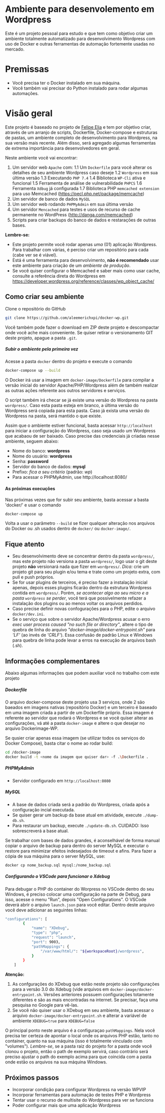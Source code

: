 # Ambiente para desenvolemento em Wordpress
Este é um projeto pessoal para estudo e que tem como objetivo criar um ambiente totalmente automatizado para desenvolvimento Wordpress com uso de Docker e outras ferramentas de automação fortemente usadas no mercado.

# Premissas
- Você precisa ter o Docker instalado em sua máquina.
- Você também vai precisar do Python instalado para rodar algumas automações.

# Visão geral

Este projeto é baseado no projeto de [Felipe Elia](https://github.com/felipeelia/docker-base-env) e tem por objetivo criar, através de um arranjo de scripts, Dockerfile, Docker-compose e estruturas de pastas, um ambiente completo de desenvolvimento para Wordpress, na sua versão mais recente. Além disso, será agregado algumas ferramentas de extrema importância para desenvolvedores em geral.

Neste ambiente você vai encontrar:
1. Um servidor web `Apache` com:
1.1 Um `Dockerfile` para você alterar os detalhes de seu ambiente Wordpress caso deseje
1.2 `Wordpress` em sua última versão
1.3 Executando `PHP 7.4`
1.4 Biblioteca `WP-Cli` ativa e funcional
1.5 Ferramenta de análise de vulnerabilidade `PHPCS`
1.6 Ferramenta `Xdbug` já configurada
1.7 Biblioteca PHP `memcached extension` para uso Memcached (https://pecl.php.net/package/memcache)
2. Um servidor de banco de dados `MySQL`
3. Um servidor web rodando `PHPMyAdmin` em sua última versão
4. Um servidor `Mencached` para testes e usos de recurso de cache permanente no WordPress (http://danga.com/memcached)
5. Scripts para criar backups do banco de dados e restarações de outras bases.

**Lembre-se:** 
- Este projeto permite você rodar apenas *uma* (01) aplicação Wordpress. Para trabalhar com várias, é perciso criar um repositório para cada (cabe ver se é viável).
- Está é uma ferramenta para desenvolvimento, **não é recomendado** usar este ambiente para criação de um *ambiente de produção*. 
- Se você quiser configurar o Memcached e saber mais como usar cache, consulte a referência direta do Wordpress em https://developer.wordpress.org/reference/classes/wp_object_cache/
## Como criar seu ambiente
Clone o repositório do GitHub
````sh
git clone https://github.com/aleemerichxpi/docker-wp.git
````
Você também pode fazer o download em ZIP deste projeto e descompactar onde você ache mais conveniente. Se quiser retirar o versionamento GIT deste projeto, apague a pasta `.git`.

##### Subir o ambiente pela primeira vez
Acesse a pasta `docker` dentro do projeto e execute o comando
````sh
docker-compose up --build
````
O Docker irá usar a imagem em `docker-image/Dockerfile` para compilar a versão inicial do servidor Apache/PHP/Wordpress além de também realizar as outras ações referente aos outros servidores e serviços.

O script também irá checar se já existe uma versão do Wordpress na pasta `wordpress/`. Caso esta pasta esteja em branco, a última versão do Wordpress será copiada para esta pasta. Caso já exista uma versão do Wordpress na pasta, será mantido o que existe.

Assim que o ambiente estiver funcional, basta acessar `http://localhost` para iniciar a configuração do Wordpress, caso seja usado um Wordpress que acabaou de ser baixado. Caso precise das credenciais já criadas nesse ambiente, seguem abaixo:
- Nome do banco: **wordpress**
- Nome do usuário: **wordpress**
- Senha: **password**
- Servidor do banco de dados: **mysql**
- Prefixo: *fica a seu critério* (padrão: *wp*)
- Para acessar o PHPMyAdmin, use http://localhost:8080/

#### As próximas execuções
Nas próximas vezes que for subir seu ambiente, basta acessar a basta 'docker/' e usar o comando
````sh
docker-compose up
````
Volta a usar o parâmetro `--build` se fizer qualquer alteração nos arquivos do Docker ou .sh usados dentro de `docker/` ou `docker-image/`.

## Fique atento 
- Seu desenvolvimento deve se concentrar dentro da pasta `wordpress/`, mas este projeto não versiona a pasta `wordpress/`, logo usar o git deste projeto **não** versionará nada que fizer em `wordpress/`. *Dica:* crie um projeto git para seu plugin e/ou tema e trate como um projeto extra, com pull e push próprios.
- Se for usar plugins de terceiros, é preciso fazer a instalação inicial apenas, depois esses plugins ficarão dentro da estrutura Wordpress contida em `wordpress/`. Porém, *se acontecer algo ao seu micro e a pasta `wordpress` se perder*, você terá que possivelmente refazer a instalação dos plugins ou ao menos voltar os arquivos perdidos.
- Caso precise definir novas confogurações para o PHP, edite o arquivo `docker/dev.ini`.
- Se o serviço que sobre o servidor Apache/Wordpress acusar o erro *exec user process caused "no such file or directory"*, altere o tipo de quebra de linha do arquivo *"docker-image/docker-entrypoint.sh"* para *'LF'* (ao invés de *'CRLF'*). Essa confusão de padrão Linux e Windows para quebra de linha pode levar a erros na execução de arquivos bash (.sh).

## Informações complementares
Abaixo algumas informações que podem auxiliar você no trabalho com este projeto

##### Dockerfile
O arquivo docker-compose deste projeto usa 3 serviços, onde 2 são baeados em imagens nativas (repositório Docker) e um terceiro é baseado em uma imagem criada a partir de um Dockerfile próprio. Essa imagem é referente ao servidor que rodará o Wordpress e se você quiser alterar as configurações, vá até a pasta `docker-image` e altere o que desejar no arquivo Dockerimage-WP. 

Se qusier criar apenas essa imagem (se utilizar todos os serviços do Docker Compose), basta citar o nome ao rodar build:
````sh
cd /docker-image
docker build -t <nome da imagem que quiser dar> -f .\Dockerfile .
````

##### PHPMyAdmin
- Servidor configurado em `http://localhost:8080`

##### MySQL
- A base de dados criada será a padrão do Wordpress, criada após a configuração incial executada.
- Se quiser gerar um backup da base atual em atividade, execute `./dump-db.sh`. 
- Para restaurar um backup, execute `./update-db.sh`. CUIDADO: Isso sobrescreverá a base atual.

Se trabalhar com bases de dados grandes, é aconselhável de forma manual copiar o arquivo de backup para dentro do server MySQL e executar o restore para minimizar efeitos indesejados de timeout e afins. Para fazer a cópia de sua máquina para o server MySQL, use:

````sh
docker cp nome_backup.sql mysql:/nome_backup.sql
````

##### Configurando o VSCode para funcionar o Xdebug

Para debugar o PHP do container do Worpress no VSCode dentro do seu Windows, é preciso colocar uma configuração na parte de Debug, para isso, acesse o menu "Run", depois "Open Configurations". O VSCode deverá abrir o arquivo `launch.json` para você editar. Dentro deste arquivo você deve adicionar as seguintes linhas:

````sh
"configurations": [
        {
            "name": "XDebug",
            "type": "php",
            "request": "launch",
            "port": 9003,
            "pathMappings": {
                "/var/www/html/": "${workspaceRoot}/wordpress",
            }
        }
    ]
````

**Atenção:** 
1. As confgurações do XDebug que estão neste projeto são configurações para a versão 3.0 do Xdebug (vide arquivos em `docker-image/docker-entrypoint.sh`. Versões anteriores possuem configurações totamente diferentes e são as mais encontradas na internet. Se precisar, faça uma pesquisa no Google para vê-las.
2. Se você não quiser usar o XDebug em seu ambiente, basta acessar o arquivo `docker-image/docker-entrypoint.sh` e alterar a variável de ambiente `XDEBUG=true` para `XDEBUG=false`

O principal ponto neste arquivo é a configuraçao `pathMappings`. Nela você precisa ter certeza de apontar o local onde os arquivos PHP estão, tanto no container, quanto na sua máquina (isso é totalmente vinculado com "volumes"). *Lembre-se*, se a pasta raiz do projeto for a pasta onde você clonou o projeto, então o path de exemplo servirá, caso contrário será preciso ajustar o path do exemplo acima para que coincida com a pasta onde estão os arquivos na sua máquina Windows.



## Próximos passos
- Incorporar condição para configurar Wordpress na versão WPVIP
- Incorporar ferramentas para automação de testes PHP e Wordpress
- Tentar usar o recurso de multisite do Wordpress para ver se funciona
- Poder configurar mais que uma aplicação Wordpress
